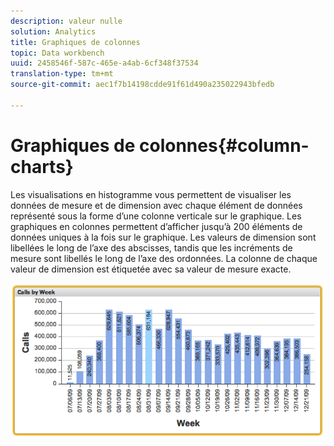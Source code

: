 ```yaml
---
description: valeur nulle
solution: Analytics
title: Graphiques de colonnes
topic: Data workbench
uuid: 2458546f-587c-465e-a4ab-6cf348f37534
translation-type: tm+mt
source-git-commit: aec1f7b14198cdde91f61d490a235022943bfedb

---
```



# Graphiques de colonnes{#column-charts}

Les visualisations en histogramme vous permettent de visualiser les données de mesure et de dimension avec chaque élément de données représenté sous la forme d’une colonne verticale sur le graphique. Les graphiques en colonnes permettent d’afficher jusqu’à 200 éléments de données uniques à la fois sur le graphique. Les valeurs de dimension sont libellées le long de l’axe des abscisses, tandis que les incréments de mesure sont libellés le long de l’axe des ordonnées. La colonne de chaque valeur de dimension est étiquetée avec sa valeur de mesure exacte.

![](assets/column1.png)

